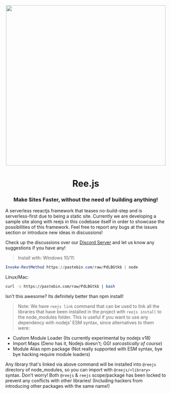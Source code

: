 <div align='center'>
  <img src="https://cdn.discordapp.com/attachments/991971417673445376/991971840803217439/Ree.js_Logo_1.png" style='max-width: 100%;height: 500px;' />
  <h1>Ree.js</h1>
  <h3>Make Sites Faster, without the need of building anything!</h3>
</div>

A serverless reeactjs framework that teases no-build-step and is serverless-first due to being a static site.
Currently we are developing a sample site along with reejs in this codebase itself in order to showcase the possibilities of this framework. Feel free to report any bugs at the issues section or introduce new ideas in discussions!

Check up the discussions over our [Discord Server](https://discord.gg/eWbt297SkU) and let us know any suggestions if you have any!

> Install with:
Windows 10/11:
```powershell
Invoke-RestMethod https://pastebin.com/raw/PdLBGtkb | node
```

Linux/Mac:
```bash
curl -s https://pastebin.com/raw/PdLBGtkb | bash
```

Isn't this awesome? Its definitely better than npm install!

> Note:
We have `reejs link` command that can be used to link all the libraries that have been installed in the project with `reejs install` to the node_modules folder. This is useful if you want to use any dependency with nodejs' ESM syntax, since alternatives to them were:
- Custom Module Loader (Its currently experimental by nodejs v18)
- Import Maps (Deno has it, Nodejs doesn't; GG! *sarcastically of course*)
- Module Alias npm package (Not really supported with ESM syntax, bye bye hacking require module loaders)

Any library that's linked via above command will be installed into `@reejs` directory of node_modules, so you can import with `@reejs/<library>` syntax.
Don't worry! Both `@reejs` & `reejs` scope/package has been locked to prevent any conflicts with other libraries! (Including hackers from introducing other packages with the same name!)